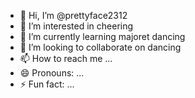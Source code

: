 - 👋 Hi, I’m @prettyface2312
- 👀 I’m interested in cheering
- 🌱 I’m currently learning majoret dancing
- 💞️ I’m looking to collaborate on dancing
- 📫 How to reach me ...
- 😄 Pronouns: ...
- ⚡ Fun fact: ...

<!---
prettyface2312/prettyface2312 is a ✨ special ✨ repository because its `README.md` (this file) appears on your GitHub profile.
You can click the Preview link to take a look at your changes.
--->
